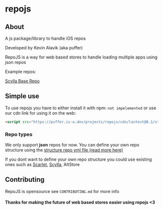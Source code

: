 # repojs

## About

A js package/library to handle iOS repos 

Developed by Kevin Alavik (aka puffer)

RepoJS is a way for web based stores to handle loading multiple apps using json repos

Example repos:

[Scylla Base Repo](https://getscylla.app/repo.json)

## Simple use

To use repojs you have to either install it with npm: `not impelemented` or use our cdn link for using it on the web: 
```html
<script src="https://puffer.is-a.dev/projects/repojs/cdn/lastest@0.1/stable.js"></script>
```

### Repo types

We only support **json** repos for now. You can define your own repo structure using the [structure repo yml file (read more here)]()

If you dont want to define your own repo structure you could use existing ones such as [Scarlet](https://usescarlet.com/scarlet.json), [Scylla](https://getscylla.app/repo.json), AltStore

## Contributing

RepoJS is opensource see `CONTRIBUTING.md` for more info

#### Thanks for making the future of web based stores easier using repojs <3
